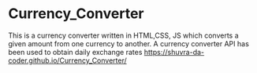 # Currency_Converter
This is a currency converter written in HTML,CSS, JS which converts a given amount from one currency to another. A currency converter API has been used to obtain daily exchange rates
https://shuvra-da-coder.github.io/Currency_Converter/
